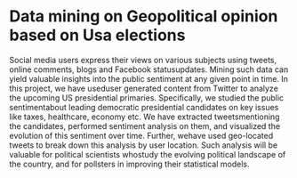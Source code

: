 # Data mining on Geopolitical opinion based on Usa elections
Social media users express their views on various subjects using tweets, online comments, blogs and Facebook statusupdates. Mining such data can yield valuable insights into the public sentiment at any given point in time. In this project, we have useduser generated content from Twitter to analyze the upcoming US presidential primaries. Specifically, we studied the public sentimentabout leading democratic presidential candidates on key issues like taxes, healthcare, economy etc. We have extracted tweetsmentioning the candidates, performed sentiment analysis on them, and visualized the evolution of this sentiment over time. Further, wehave used geo-located tweets to break down this analysis by user location. Such analysis will be valuable for political scientists whostudy the evolving political landscape of the country, and for pollsters in improving their statistical models.
